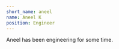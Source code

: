 ```yaml
---
short_name: aneel
name: Aneel K
position: Engineer
---
```

Aneel has been engineering for some time.

